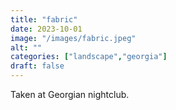 ```yaml
---
title: "fabric"
date: 2023-10-01
image: "/images/fabric.jpeg"
alt: ""
categories: ["landscape","georgia"]
draft: false
---
```


Taken at Georgian nightclub.

